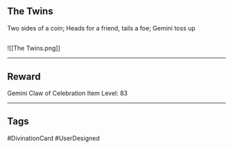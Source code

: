 ## The Twins
Two sides of a coin;
Heads for a friend,
tails a foe;
Gemini toss up
## 
![[The Twins.png]]

---
## Reward
Gemini Claw of Celebration
Item Level: 83

---
## Tags
#DivinationCard
#UserDesigned